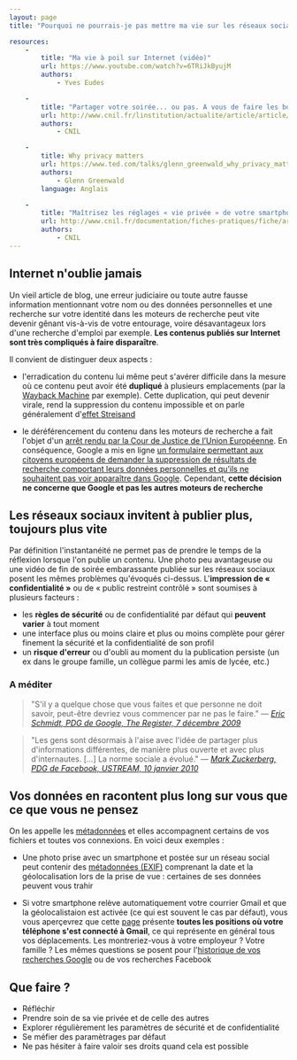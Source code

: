 ```yaml
---
layout: page
title: "Pourquoi ne pourrais-je pas mettre ma vie sur les réseaux sociaux ?"

resources:
    -
        title: "Ma vie à poil sur Internet (vidéo)"
        url: https://www.youtube.com/watch?v=6TRiJkByujM
        authors:
            - Yves Eudes

    -
        title: "Partager votre soirée... ou pas. A vous de faire les bons choix !"
        url: http://www.cnil.fr/linstitution/actualite/article/article/partager-votre-soiree-ou-pas-a-vous-de-faire-les-bons-choix/
        authors:
            - CNIL

    -
        title: Why privacy matters
        url: https://www.ted.com/talks/glenn_greenwald_why_privacy_matters#t-405043
        authors:
            - Glenn Greenwald
        language: Anglais

    -
        title: "Maîtrisez les réglages « vie privée » de votre smartphone"
        url: http://www.cnil.fr/documentation/fiches-pratiques/fiche/article/maitrisez-les-reglages-vie-privee-de-votre-smartphone/
        authors:
            - CNIL
---
```


<h2><i class="glyphicon glyphicon-hand-right" aria-hidden="true"></i> Internet n'oublie jamais</h2>

Un vieil article de blog, une erreur judiciaire ou toute autre fausse
information mentionnant votre nom ou des données personnelles et une recherche
sur votre identité dans les moteurs de recherche peut vite devenir gênant
vis-à-vis de votre entourage, voire désavantageux lors d'une recherche d'emploi
par exemple. **Les contenus publiés sur Internet sont très compliqués à faire
disparaître**.

Il convient de distinguer deux aspects :

- l'erradication du contenu lui même peut s'avérer difficile dans la mesure où
  ce contenu peut avoir été **dupliqué** à plusieurs emplacements (par la
  [Wayback Machine](http://archive.org/web/) par exemple). Cette duplication,
  qui peut devenir virale, rend la suppression du contenu impossible et on
  parle généralement d'[effet
  Streisand](http://fr.wikipedia.org/wiki/Effet_Streisand)

- le déréférencement du contenu dans les moteurs de recherche a fait l'objet
  d'un [arrêt rendu par la Cour de Justice de l’Union
  Européenne](http://curia.europa.eu/jcms/upload/docs/application/pdf/2014-05/cp140070fr.pdf).
  En conséquence, Google a mis en ligne [un formulaire permettant aux citoyens
  européens de demander la suppression de résultats de recherche comportant
  leurs données personnelles et qu’ils ne souhaitent pas voir apparaître dans
  Google](https://support.google.com/legal/contact/lr_eudpa?product=websearch&hl=fr).
  Cependant, **cette décision ne concerne que Google et pas les autres moteurs de
  recherche**

<h2><i class="glyphicon glyphicon-hand-right" aria-hidden="true"></i> Les réseaux sociaux invitent à publier plus, toujours plus vite</h2>

Par définition l'instantanéité ne permet pas de prendre le temps de la
réflexion lorsque l'on publie un contenu. Une photo peu avantageuse ou une
vidéo de fin de soirée embarassante publiée sur les réseaux sociaux posent les
mêmes problèmes qu'évoqués ci-dessus. L'**impression de « confidentialité »**
ou de « public restreint contrôlé » sont soumises à plusieurs facteurs :

- les **règles de sécurité** ou de confidentialité par défaut qui **peuvent
  varier** à tout moment
- une interface plus ou moins claire et plus ou moins complète pour gérer
  finement la sécurité et la confidentialité de son profil
- un **risque d'erreur** ou d'oubli au moment du la publication persiste (un ex
  dans le groupe famille, un collègue parmi les amis de lycée, etc.)

<h3>A méditer</h3>

> "S'il y a quelque chose que vous faites et que personne ne doit savoir,
> peut-être devriez vous commencer par ne pas le faire." &mdash; [_Eric Schmidt,
> PDG de Google, The Register, 7 décembre
> 2009_](http://www.theregister.co.uk/2009/12/07/schmidt_on_privacy/)

<p></p>

> "Les gens sont désormais à l'aise avec l'idée de partager plus d'informations
> différentes, de manière plus ouverte et avec plus d'internautes. [...] La
> norme sociale a évolué." &mdash; [_Mark Zuckerberg, PDG de Facebook, USTREAM,
> 10 janvier
> 2010_](http://www.lemonde.fr/technologies/article/2010/01/11/pour-le-fondateur-de-facebook-la-protection-de-la-vie-privee-n-est-plus-la-norme_1289944_651865.html)

<h2><i class="glyphicon glyphicon-hand-right" aria-hidden="true"></i> Vos données en racontent plus long sur vous que ce que vous ne pensez</h2>

On les appelle les
[métadonnées](https://fr.wikipedia.org/wiki/M%C3%A9tadonn%C3%A9e) et elles
accompagnent certains de vos fichiers et toutes vos connexions. En voici deux
exemples :

- Une photo prise avec un smartphone et postée sur un réseau social peut
  contenir des <a href="http://regex.info/exif.cgi">métadonnées (EXIF)</a>
  comprenant la date et la géolocalisation lors de la prise de vue : certaines
  de ses données peuvent vous trahir

- Si votre smartphone relève automatiquement votre courrier Gmail et que la
  géolocalistaion est activée (ce qui est souvent le cas par défaut), vous vous
  aperçevrez que cette <a
  href="https://maps.google.com/locationhistory/b/0">page</a> présente **toutes
  les positions où votre téléphone s'est connecté à Gmail**, ce qui représente
  en général tous vos déplacements. Les montreriez-vous à votre employeur ?
  Votre famille ? Les mêmes questions se posent pour l'<a
  href="https://history.google.com/history/">historique de vos recherches
  Google</a> ou de vos recherches Facebook

<h2><i class="glyphicon glyphicon-hand-right" aria-hidden="true"></i> Que faire ?</h2>

- Réfléchir
- Prendre soin de sa vie privée et de celle des autres
- Explorer régulièrement les paramètres de sécurité et de confidentialité
- Se méfier des paramètrages par défaut
- Ne pas hésiter à faire valoir ses droits quand cela est possible
